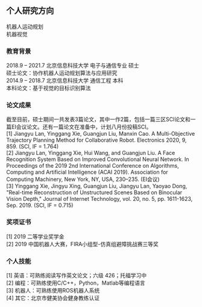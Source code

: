 ## 个人研究方向

机器人运动规划  
机器视觉

### 教育背景

2018.9 – 2021.7       北京信息科技大学       电子与通信专业        硕士  
硕士论文：协作机器人运动规划算法与应用研究  
2014.9 – 2018.7       北京信息科技大学       通信工程              本科  
本科论文：基于视觉的目标识别算法  



### 论文成果

截至目前，硕士期间一共发表3篇论文，其中一作2篇，包括一篇三区SCI论文和一篇EI会议论文。还有一篇论文在准备中，计划八月份投稿SCI。             
[1] Jiangyu Lan, Yinggang Xie, Guangjun Liu, Manxin Cao. A Multi-Objective Trajectory Planning Method for Collaborative Robot. Electronics 2020, 9, 859. (SCI, IF = 1.764)  
[2] Jiangyu Lan, Yinggang Xie, Hui Wang, and Guangjun Liu. A Face Recognition System Based on Improved Convolutional Neural Network. In Proceedings of the 2019 2nd International Conference on Algorithms, Computing and Artificial Intelligence (ACAI 2019). Association for Computing Machinery, New York, NY, USA, 230–235. (EI会议)  
[3] Yinggang Xie, Jingyu Xing, Guangjun Liu, Jiangyu Lan, Yaoyao Dong, "Real-time Reconstruction of Unstructured Scenes Based on Binocular Vision Depth," Journal of Internet Technology, vol. 20, no. 5, pp. 1611-1623, Sep. 2019. (SCI, IF = 0.715)  


### 奖项证书

[1] 2019 二等学业奖学金  
[2] 2019 中国机器人大赛，FIRA小组型-仿真组避障挑战赛三等奖  

### 个人技能

[1] 英语：可熟练阅读写作英文论文；六级 426；托福学习中  
[2] 编程：可熟练使用C/C++，Python，Matlab等编程语言  
[3] 机器人：可熟练使用ROS机器人系统  
[4] 其它：北京市健美协会健身教练认证  

